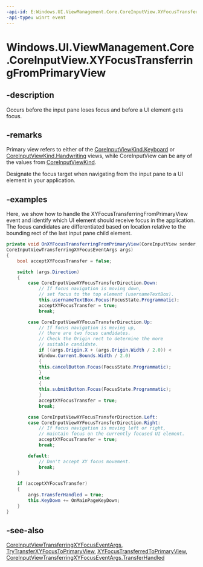 ```yaml
---
-api-id: E:Windows.UI.ViewManagement.Core.CoreInputView.XYFocusTransferringFromPrimaryView
-api-type: winrt event
---
```


<!-- Event syntax.
public event TypedEventHandler XYFocusTransferringFromPrimaryView<CoreInputView, CoreInputViewTransferringXYFocusEventArgs>
-->

# Windows.UI.ViewManagement.Core.CoreInputView.XYFocusTransferringFromPrimaryView

## -description

Occurs before the input pane loses focus and before a UI element gets focus.

## -remarks

Primary view refers to either of the [CoreInputViewKind.Keyboard](coreinputviewkind.md#-field-keyboard1) or [CoreInputViewKind.Handwriting](coreinputviewkind.md#-field-handwriting2) views, while CoreInputView can be any of the values from [CoreInputViewKind](coreinputviewkind.md).

Designate the focus target when navigating from the input pane to a UI element in your application.

## -examples

Here, we show how to handle the XYFocusTransferringFromPrimaryView event and identify which UI element should receive focus in the application. The focus candidates are differentiated based on location relative to the bounding rect of the last input pane child element.

```csharp
private void OnXYFocusTransferringFromPrimaryView(CoreInputView sender,
CoreInputViewTransferringXYFocusEventArgs args)
{
    bool acceptXYFocusTransfer = false;

    switch (args.Direction)
    {
        case CoreInputViewXYFocusTransferDirection.Down:
            // If focus navigation is moving down,
            // set focus to the top element (usernameTextBox).
            this.usernameTextBox.Focus(FocusState.Programmatic);
            acceptXYFocusTransfer = true;
            break;

        case CoreInputViewXYFocusTransferDirection.Up:
            // If focus navigation is moving up,
            // there are two focus candidates.
            // Check the Origin rect to determine the more
            // suitable candidate.
            if ((args.Origin.X + (args.Origin.Width / 2.0)) <
            Window.Current.Bounds.Width / 2.0)
            {
            this.cancelButton.Focus(FocusState.Programmatic);
            }
            else
            {
            this.submitButton.Focus(FocusState.Programmatic);
            }
            acceptXYFocusTransfer = true;
            break;

        case CoreInputViewXYFocusTransferDirection.Left:
        case CoreInputViewXYFocusTransferDirection.Right:
            // If focus navigation is moving left or right,
            // maintain focus on the currently focused UI element.
            acceptXYFocusTransfer = true;
            break;

        default:
            // Don't accept XY focus movement.
            break;
    }

    if (acceptXYFocusTransfer)
    {
        args.TransferHandled = true;
        this.KeyDown += OnMainPageKeyDown;
    }
}
```

## -see-also

[CoreInputViewTransferringXYFocusEventArgs](coreinputviewtransferringxyfocuseventargs.md), [TryTransferXYFocusToPrimaryView](coreinputview_trytransferxyfocustoprimaryview_587038147.md), [XYFocusTransferredToPrimaryView](coreinputview_xyfocustransferredtoprimaryview.md), [CoreInputViewTransferringXYFocusEventArgs.TransferHandled](coreinputviewtransferringxyfocuseventargs_transferhandled.md)
